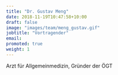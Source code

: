 ```yaml
---
title: "Dr. Gustav Meng"
date: 2018-11-19T10:47:58+10:00
draft: false
image: "images/team/meng_gustav.gif"
jobtitle: "Vortragender"
email: 
promoted: true
weight: 1
---
```


Arzt für Allgemeinmedizin, Gründer der ÖGT